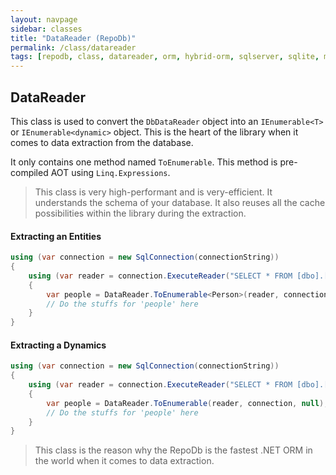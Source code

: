 ```yaml
---
layout: navpage
sidebar: classes
title: "DataReader (RepoDb)"
permalink: /class/datareader
tags: [repodb, class, datareader, orm, hybrid-orm, sqlserver, sqlite, mysql, postgresql]
---
```


## DataReader

This class is used to convert the `DbDataReader` object into an `IEnumerable<T>` or `IEnumerable<dynamic>` object. This is the heart of the library when it comes to data extraction from the database.

It only contains one method named `ToEnumerable`. This method is pre-compiled AOT using `Linq.Expressions`.

> This class is very high-performant and is very-efficient. It understands the schema of your database. It also reuses all the cache possibilities within the library during the extraction.

#### Extracting an Entities

```csharp
using (var connection = new SqlConnection(connectionString))
{
    using (var reader = connection.ExecuteReader("SELECT * FROM [dbo].[Person];"))
    {
        var people = DataReader.ToEnumerable<Person>(reader, connection, null);
        // Do the stuffs for 'people' here
    }
}
```

#### Extracting a Dynamics

```csharp
using (var connection = new SqlConnection(connectionString))
{
    using (var reader = connection.ExecuteReader("SELECT * FROM [dbo].[Person];"))
    {
        var people = DataReader.ToEnumerable(reader, connection, null);
        // Do the stuffs for 'people' here
    }
}
```

> This class is the reason why the RepoDb is the fastest .NET ORM in the world when it comes to data extraction. 